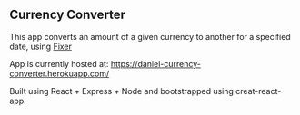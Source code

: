 ## Currency Converter

This app converts an amount of a given currency to another for a specified date, using [Fixer](https://fixer.io/) 

App is currently hosted at: https://daniel-currency-converter.herokuapp.com/

Built using React + Express + Node and bootstrapped using creat-react-app.
